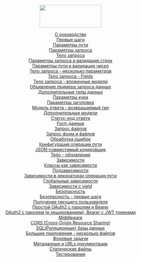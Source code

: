 <p align="center">

<img src="https://fastapi.tiangolo.com/img/logo-margin/logo-teal.png" width="200" height="73">
</p>

<p align="center">
<a href="https://github.com/amoglock/FastAPI_documentation/tree/master/tutorial/README.md">О руководстве</a><br>
<a href="https://github.com/amoglock/FastAPI_documentation/blob/master/tutorial/first_steps.md">Первые шаги</a><br>
<a href="https://github.com/amoglock/FastAPI_documentation/blob/master/tutorial/path_parameters.md">Параметры пути</a><br>
<a href="https://github.com/amoglock/FastAPI_documentation/blob/master/tutorial/query_parameters.md">Параметры запроса</a><br>
<a href="https://github.com/amoglock/FastAPI_documentation/blob/master/tutorial/request_body.md">Тело запроса</a><br>
<a href="https://github.com/amoglock/FastAPI_documentation/blob/master/tutorial/query_parameters_and_string_validations.md">Параметры запроса и валидация строк</a><br>
<a href="https://github.com/amoglock/FastAPI_documentation/blob/master/tutorial/path_parameters_and_numeric_validations.md">Параметры пути и валидация чисел</a><br>
<a href="https://github.com/amoglock/FastAPI_documentation/blob/master/tutorial/body_multiple_parameters.md">Тело запроса - несколько параметров</a><br>
<a href="https://github.com/amoglock/FastAPI_documentation/blob/master/tutorial/body_fields.md">Тело запроса - Fields</a><br>
<a href="https://github.com/amoglock/FastAPI_documentation/blob/master/tutorial/body_nested_models.md">Тело запроса - вложенные модели</a><br>
<a href="https://github.com/amoglock/FastAPI_documentation/blob/master/tutorial/declare_request_example_data.md">Объявление примера запроса данных</a><br>
<a href="https://github.com/amoglock/FastAPI_documentation/blob/master/tutorial/extra_data_types.md">Дополнительные типы данных</a><br>
<a href="https://github.com/amoglock/FastAPI_documentation/blob/master/tutorial/cookie_parameters.md">Параметры куки</a><br>
<a href="https://github.com/amoglock/FastAPI_documentation/blob/master/tutorial/header_parameters.md">Параметры заголовка</a><br>
<a href="https://github.com/amoglock/FastAPI_documentation/blob/master/tutorial/responce_model_return_type.md">Модель ответа - возвращаемый тип</a><br>
<a href="https://github.com/amoglock/FastAPI_documentation/blob/master/tutorial/extra_models.md">Дополнительные модели</a><br>
<a href="https://github.com/amoglock/FastAPI_documentation/blob/master/tutorial/response_status_code.md">Статус-код ответа</a><br>
<a href="https://github.com/amoglock/FastAPI_documentation/blob/master/tutorial/form_data.md">Form данные</a><br>
<a href="https://github.com/amoglock/FastAPI_documentation/blob/master/tutorial/request_files.md">Запрос файлов</a><br>
<a href="https://github.com/amoglock/FastAPI_documentation/blob/master/tutorial/request_forms_and_files.md">Запрос форм и файлов</a><br>
<a href="https://github.com/amoglock/FastAPI_documentation/blob/master/tutorial/handling_errors.md">Обработка ошибок</a><br>
<a href="https://github.com/amoglock/FastAPI_documentation/blob/master/tutorial/path_operation_configuration.md">Конфигурация операции пути</a><br>
<a href="https://github.com/amoglock/FastAPI_documentation/blob/master/tutorial/json_compatible_encoder.md">JSON-совместимый кодировщик</a><br>
<a href="https://github.com/amoglock/FastAPI_documentation/blob/master/tutorial/body_updates.md">Тело - обновления</a><br>
<a href="https://github.com/amoglock/FastAPI_documentation/blob/master/tutorial/dependencies.md">Зависимости</a><br>
<a href="https://github.com/amoglock/FastAPI_documentation/blob/master/tutorial/classes_as_dependencies.md">Классы как зависимости</a><br>
<a href="https://github.com/amoglock/FastAPI_documentation/blob/master/tutorial/sub_dependencies.md">Подзависимости</a><br>
<a href="https://github.com/amoglock/FastAPI_documentation/blob/master/tutorial/dependencies_in_path_operation_decorators.md">Зависимости в декораторах операции пути</a><br>
<a href="https://github.com/amoglock/FastAPI_documentation/blob/master/tutorial/global_dependencies.md">Глобальные зависимости</a><br>
<a href="https://github.com/amoglock/FastAPI_documentation/blob/master/tutorial/dependencies_with_yield.md">Зависимости с yield</a><br>
<a href="https://github.com/amoglock/FastAPI_documentation/blob/master/tutorial/security.md">Безопасность</a><br>
<a href="https://github.com/amoglock/FastAPI_documentation/blob/master/tutorial/security_first_steps.md">Безопасность - первые шаги</a><br>
<a href="https://github.com/amoglock/FastAPI_documentation/blob/master/tutorial/get_current_user.md">Получение текущего пользователя</a><br>
<a href="https://github.com/amoglock/FastAPI_documentation/blob/master/tutorial/simple_oauth2_pass_bearer.md">Простой OAuth2 с паролем и Bearer</a><br>
<a href="https://github.com/amoglock/FastAPI_documentation/blob/master/tutorial/oauth2_with_pass.md">OAuth2 с паролем (и хешированием), Bearer с JWT токенами</a><br>
<a href="https://github.com/amoglock/FastAPI_documentation/blob/master/tutorial/middleware.md">Middleware</a><br>
<a href="https://github.com/amoglock/FastAPI_documentation/blob/master/tutorial/cors.md">CORS (Cross-Origin Resource Sharing)</a><br>
<a href="https://github.com/amoglock/FastAPI_documentation/blob/master/tutorial/sql_databases.md">SQL(Реляционные) базы данных</a><br>
<a href="https://github.com/amoglock/FastAPI_documentation/blob/master/tutorial/bigger_applications.md">Большие приложения - несколько файлов</a><br>
<a href="https://github.com/amoglock/FastAPI_documentation/blob/master/tutorial/background_tasks.md">Фоновые задачи</a><br>
<a href="https://github.com/amoglock/FastAPI_documentation/blob/master/tutorial/metadata_and_docs.md">Метаданные и URLs документации</a><br>
<a href="https://github.com/amoglock/FastAPI_documentation/blob/master/tutorial/static_files.md">Статические файлы</a><br>
<a href="https://github.com/amoglock/FastAPI_documentation/blob/master/tutorial/testing.md">Тестирование</a><br>
</p>